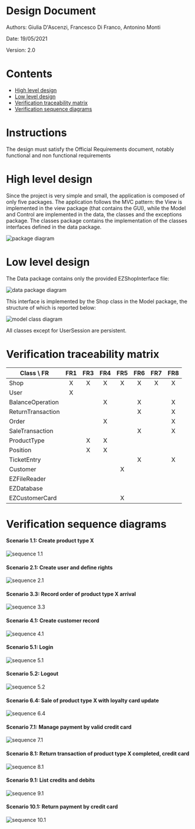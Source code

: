 # Design Document 


Authors: Giulia D'Ascenzi, Francesco Di Franco, Antonino Monti

Date: 19/05/2021

Version: 2.0 


# Contents

- [High level design](#package-diagram)
- [Low level design](#class-diagram)
- [Verification traceability matrix](#verification-traceability-matrix)
- [Verification sequence diagrams](#verification-sequence-diagrams)

# Instructions

The design must satisfy the Official Requirements document, notably functional and non functional requirements

# High level design 

Since the project is very simple and small, the application is composed of only five packages. The application follows the MVC pattern: the View is implemented in the view package (that contains the GUI), while the Model and Control are implemented in the data, the classes and the exceptions package. The classes package contains the implementation of the classes interfaces defined in the data package.

![package diagram](Diagrams/Design/packageDiagram.png)


# Low level design

The Data package contains only the provided EZShopInterface file:

![data package diagram](Diagrams/Design/dataPackage.png)

This interface is implemented by the Shop class in the Model package, the structure of which is reported below:

![model class diagram](Diagrams/Design/classDiagram.png)

All classes except for UserSession are persistent.

# Verification traceability matrix

| Class \ FR        | FR1  | FR3  | FR4  | FR5  | FR6  | FR7  | FR8  |
| ----------------- | :--: | :--: | :--: | :--: | :--: | :--: | :--: |
| Shop              |  X   |  X   |  X   |  X   |  X   |  X   |  X   |
| User              |  X   |      |      |      |      |      |      |
| BalanceOperation  |      |      |  X   |      |  X   |      |  X   |
| ReturnTransaction |      |      |      |      |  X   |      |  X   |
| Order             |      |      |  X   |      |      |      |  X   |
| SaleTransaction   |      |      |      |      |  X   |      |  X   |
| ProductType       |      |  X   |  X   |      |      |      |      |
| Position          |      |  X   |  X   |      |      |      |      |
| TicketEntry       |      |      |      |      |  X   |      |  X   |
| Customer          |      |      |      |  X   |      |      |      |
| EZFileReader      |      |      |      |      |      |      |      |
| EZDatabase        |      |      |      |      |      |      |      |
| EZCustomerCard    |      |      |      |  X   |      |      |      |

# Verification sequence diagrams

#### Scenario 1.1: Create product type X

![sequence 1.1](Diagrams/Design/1-1-CreateProductType.png)

#### Scenario 2.1: Create user and define rights

![sequence 2.1](Diagrams/Design/2-1-CreateNewUser.png)

#### Scenario 3.3: Record order of product type X arrival

![sequence 3.3](Diagrams/Design/3-3-RecordOrderArrival.png)

#### Scenario 4.1: Create customer record

![sequence 4.1](Diagrams/Design/4-1-CreateNewCustomer.png)

#### Scenario 5.1: Login

![sequence 5.1](Diagrams/Design/5-1-Login.png)

#### Scenario 5.2: Logout

![sequence 5.2](Diagrams/Design/5-2-Logout.png)

#### Scenario 6.4: Sale of product type X with loyalty card update

![sequence 6.4](Diagrams/Design/6-4-SaleTransactionCompleted-LoyaltyAccount.png)

#### Scenario 7.1: Manage payment by valid credit card

![sequence 7.1](Diagrams/Design/7-1-ManageSale-CreditCard.png)

#### Scenario 8.1: Return transaction of product type X completed, credit card

![sequence 8.1](Diagrams/Design/8-1-ReturnTransactionCompleted-CreditCard.png)

#### Scenario 9.1: List credits and debits

![sequence 9.1](Diagrams/Design/9-1-ListCreditsAndDebits.png)

#### Scenario 10.1: Return payment by credit card

![sequence 10.1](Diagrams/Design/10-1-ReturnPayment-CreditCard.png)

